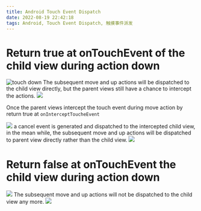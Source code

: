 ```yaml
---
title: Android Touch Event Dispatch
date: 2022-08-19 22:42:18
tags: Android, Touch Event Dispatch, 触摸事件派发
---
```


# Return true at onTouchEvent of the child view during action down
![touch down](https://p.ipic.vip/349h30.jpg)
The subsequent move and up actions will be dispatched to the child view directly, but the parent views still have a chance to intercept the actions.
![](https://p.ipic.vip/9g9w2u.jpg)

Once the parent views intercept the touch event during move action by return true at `onInterceptToucheEvent`  

![](https://p.ipic.vip/usy7yu.jpg)
a cancel event is generated and dispatched to the intercepted child view, in the mean while, the subsequent move and up actions will be dispatched to parent view directly rather than the child view.
![](https://p.ipic.vip/xyt8ic.jpg)

# Return false at onTouchEvent the child view during action down
![](https://p.ipic.vip/ytljka.jpg)
The subsequent move and up actions will not be dispatched to the child view any more.
![](https://p.ipic.vip/7eocw3.jpg)



